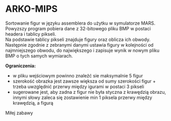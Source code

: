 # ARKO-MIPS
Sortowanie figur w języku assemblera do użytku w symulatorze MARS.  
Powyzszy program pobiera dane z 32-bitowego pliku BMP w postaci headera i tablicy pikseli.  
Na podstawie tablicy pikseli znajduje figury oraz oblicza ich obwody. Następnie zgodnie z zebranymi danymi ustawia figury w kolejności od najmniejszego obwodu, do największego i zapisuje wynik w nowym pliku BMP o tych samych wymiarach.  

**Ograniczenia:**  
* w pliku wejściowym powinno znaleźć sie maksymalnie 5 figur
* szerokość obrazka jest zawsze większa od sumy szerokości figur + trzeba uwzględnić przerwy między igurami w postaci 3 pikseli
* sugerowane jest, aby zadna z figur nie była styczna z krawędzią obrazu, innymi słowy zaleca się zostawienie min 1 piksela przerwy między krawędzią, a figurą

Miłej zabawy

